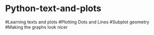 # Python-text-and-plots
#Learning texts and plots
#Plotting Dots and Lines
#Subplot geometry
#Making the graphs look nicer
